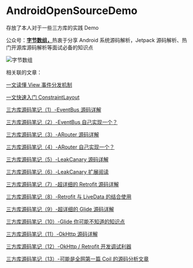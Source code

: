 # AndroidOpenSourceDemo

存放了本人对于一些三方库的实践 Demo

公众号：[**字节数组，**](https://testczy.oss-cn-beijing.aliyuncs.com/%E9%80%9A%E7%94%A8/%E5%AD%97%E8%8A%82%E6%95%B0%E7%BB%84.png)热衷于分享 Android 系统源码解析，Jetpack 源码解析、热门开源库源码解析等面试必备的知识点

![字节数组](https://s3.ax1x.com/2021/02/18/yRiE4K.png)

相关联的文章：

[一文读懂 View 事件分发机制](https://juejin.cn/post/6931914294980411406)

[一文快速入门 ConstraintLayout](https://juejin.cn/post/6911710012750430215)

[三方库源码笔记（1）-EventBus 源码详解](https://juejin.im/post/6881265680465788936)

[三方库源码笔记（2）-EventBus 自己实现一个？](https://juejin.im/post/6881808026647396366)

[三方库源码笔记（3）-ARouter 源码详解](https://juejin.im/post/6882553066285957134)

[三方库源码笔记（4）-ARouter 自己实现一个？](https://juejin.im/post/6883105868326862856)

[三方库源码笔记（5）-LeakCanary 源码详解](https://juejin.im/post/6884225131015569421)

[三方库源码笔记（6）-LeakCanary 扩展阅读](https://juejin.im/post/6884526739646185479)

[三方库源码笔记（7）-超详细的 Retrofit 源码详解](https://juejin.im/post/6886121327845965838)

[三方库源码笔记（8）-Retrofit 与 LiveData 的结合使用](https://juejin.im/post/6887408273213882375)

[三方库源码笔记（9）-超详细的 Glide 源码详解](https://juejin.im/post/6891307560557608967)

[三方库源码笔记（10）-Glide 你可能不知道的知识点](https://juejin.im/post/6892751013544263687)

[三方库源码笔记（11）-OkHttp 源码详解](https://juejin.im/post/6895369745445748749)

[三方库源码笔记（12）-OkHttp / Retrofit 开发调试利器](https://juejin.im/post/6895740949025177607)

[三方库源码笔记（13）-可能是全网第一篇 Coil 的源码分析文章](https://juejin.cn/post/6897872882051842061)
